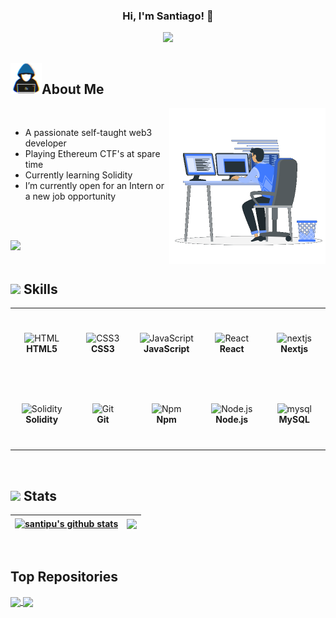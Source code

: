 <h3 align="center">
  Hi, I'm Santiago! 👋
</h3>

<p align="center">
  <a href="https://github.com/DenverCoder1/readme-typing-svg"><img src="https://readme-typing-svg.herokuapp.com?size=25&width=700&color=4f94ef&center=true&lines=I'm+a+20+years+old+developer+from+Barcelona;Always+learning+new+things!"></a>
</p>


## <picture><img src = "https://github.com/0xAbdulKhalid/0xAbdulKhalid/raw/main/assets/mdImages/about_me.gif" width = 50px></picture>About Me
<picture> <img align="right" src="https://github.com/0xAbdulKhalid/0xAbdulKhalid/raw/main/assets/mdImages/Right_Side.gif" width = 250px></picture>

<br>

- A passionate self-taught web3 developer
- Playing Ethereum CTF's at spare time
- Currently learning Solidity
- I’m currently open for an Intern or a new job opportunity

<br><br>

<img src="https://user-images.githubusercontent.com/73097560/115834477-dbab4500-a447-11eb-908a-139a6edaec5c.gif"><br><br>

## <img src="https://media2.giphy.com/media/QssGEmpkyEOhBCb7e1/giphy.gif?cid=ecf05e47a0n3gi1bfqntqmob8g9aid1oyj2wr3ds3mg700bl&rid=giphy.gif" width ="25"> Skills

<table>
  <tr>
    <td align="center" height="108" width="108">
      <img
        src="https://cdn.jsdelivr.net/gh/devicons/devicon/icons/html5/html5-plain.svg"
        width="48"
        height="48"
        alt="HTML"
      />
      <br /><strong>HTML5</strong>
    </td>
    <td align="center" height="108" width="108">
      <img
        src="https://cdn.jsdelivr.net/gh/devicons/devicon/icons/css3/css3-plain.svg"
        width="48"
        height="48"
        alt="CSS3"
      />
      <br /><strong>CSS3</strong>
    </td>
    <td align="center" height="108" width="108">
      <img
        src="https://cdn.jsdelivr.net/gh/devicons/devicon/icons/javascript/javascript-plain.svg"
        width="48"
        height="48"
        alt="JavaScript"
      />
      <br /><strong>JavaScript</strong>
    </td>
    <td align="center" height="108" width="108">
      <img
        src="https://cdn.jsdelivr.net/gh/devicons/devicon/icons/react/react-original.svg"
        width="48"
        height="48"
        alt="React"
      />
      <br /><strong>React</strong>
    </td>
    <td align="center" height="108" width="108">
      <img
        src="https://cdn.jsdelivr.net/gh/devicons/devicon/icons/nextjs/nextjs-original.svg"
        width="48"
        height="48"
        alt="nextjs"
      />
      <br /><strong>Nextjs</strong>
    </td>
    
  </tr>
  <tr>
    <td align="center" height="108" width="108">
      <img
        src="https://cdn.jsdelivr.net/gh/devicons/devicon/icons/solidity/solidity-original.svg"
        width="48"
        height="48"
        alt="Solidity"
      />
      <br /><strong>Solidity</strong>
    </td>
    <td align="center" height="108" width="108">
      <img
        src="https://cdn.jsdelivr.net/gh/devicons/devicon/icons/git/git-original.svg"
        width="48"
        height="48"
        alt="Git"
      />
      <br /><strong>Git</strong>
    </td>
    <td align="center" height="108" width="108">
      <img
        src="https://cdn.jsdelivr.net/gh/devicons/devicon/icons/npm/npm-original-wordmark.svg"
        width="48"
        height="48"
        alt="Npm"
      />
      <br /><strong>Npm</strong>
    </td>
    <td align="center" height="108" width="108">
      <img
        src="https://cdn.jsdelivr.net/gh/devicons/devicon/icons/nodejs/nodejs-original.svg"
        width="48"
        height="48"
        alt="Node.js"
      />
      <br /><strong>Node.js</strong>
    </td>
    <td align="center" height="108" width="108">
      <img
        src="https://cdn.jsdelivr.net/gh/devicons/devicon/icons/mysql/mysql-plain.svg"
        width="48"
        height="48"
        alt="mysql"
      />
      <br /><strong>MySQL</strong>
    </td>
  </tr>
</table>

<br>

## <img src="https://media.giphy.com/media/iY8CRBdQXODJSCERIr/giphy.gif" width="35"> Stats

| <a href="https://github.com/anuraghazra/github-readme-stats"><img align="center" src="https://github-readme-stats.vercel.app/api?username=santipu03&show_icons=true&include_all_commits=true&hide_border=true" alt="santipu's github stats" /></a> | <a href="https://github.com/anuraghazra/github-readme-stats"><img align="center" src="https://github-readme-stats.vercel.app/api/top-langs/?username=santipu03&layout=compact&hide_border=true" /></a> |
| ------------- | ------------- |


<br/>

## Top Repositories

<a href="https://github.com/santipu03/nextjs-nft-marketplace-thegraph-fcc">
<img align="center" src="https://github-readme-stats.vercel.app/api/pin/?username=santipu03&repo=nextjs-nft-marketplace-thegraph-fcc" />
</a>
<a href="https://github.com/santipu03/hardhat-smartcontract-lottery-fcc">
<img align="center" src="https://github-readme-stats.vercel.app/api/pin/?username=santipu03&repo=hardhat-smartcontract-lottery-fcc" />
</a>
